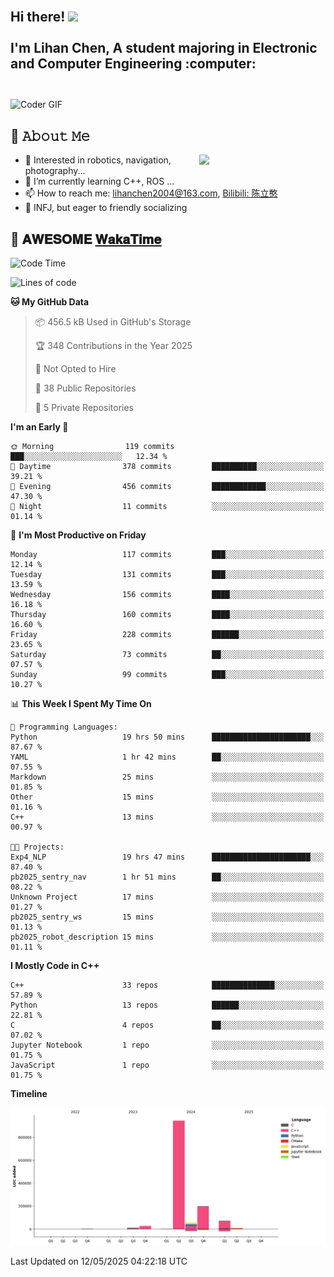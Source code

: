 <h2 align="left">
 <abc>
  <br>Hi there! <img src="https://user-images.githubusercontent.com/42378118/110234147-e3259600-7f4e-11eb-95be-0c4047144dea.gif" width="30"><br>
  <br> I'm Lihan Chen, A student majoring in Electronic and Computer Engineering :computer:<br>
  <br>
 </abc>
</h2>

<img align="center" src="https://media.giphy.com/media/SWoSkN6DxTszqIKEqv/giphy.gif" alt="Coder GIF" width="500">

## :book: 𝙰𝚋𝚘𝚞𝚝 𝙼𝚎

<img align="right" width="40%" src="https://github-readme-stats.vercel.app/api?username=LihanChen2004&show_icons=true&icon_color=CE1D2D&text_color=718096&bg_color=ffffff&hide_title=true" />

- 🌟 Interested in robotics, navigation, photography...
- 🌱 I’m currently learning C++, ROS ... 
- 📫 How to reach me: lihanchen2004@163.com, [Bilibili: 陈立憨](https://space.bilibili.com/170786212)
- 👯 INFJ, but eager to friendly socializing

## 📜 𝐀𝐖𝐄𝐒𝐎𝐌𝐄 [𝐖𝐚𝐤𝐚𝐓𝐢𝐦𝐞](https://github.com/anmol098/waka-readme-stats)

<!--START_SECTION:waka-->
![Code Time](http://img.shields.io/badge/Code%20Time-1%2C087%20hrs%2017%20mins-blue)

![Lines of code](https://img.shields.io/badge/From%20Hello%20World%20I%27ve%20Written-1.3%20million%20lines%20of%20code-blue)

**🐱 My GitHub Data** 

> 📦 456.5 kB Used in GitHub's Storage 
 > 
> 🏆 348 Contributions in the Year 2025
 > 
> 🚫 Not Opted to Hire
 > 
> 📜 38 Public Repositories 
 > 
> 🔑 5 Private Repositories 
 > 
**I'm an Early 🐤** 

```text
🌞 Morning                119 commits         ███░░░░░░░░░░░░░░░░░░░░░░   12.34 % 
🌆 Daytime                378 commits         ██████████░░░░░░░░░░░░░░░   39.21 % 
🌃 Evening                456 commits         ████████████░░░░░░░░░░░░░   47.30 % 
🌙 Night                  11 commits          ░░░░░░░░░░░░░░░░░░░░░░░░░   01.14 % 
```
📅 **I'm Most Productive on Friday** 

```text
Monday                   117 commits         ███░░░░░░░░░░░░░░░░░░░░░░   12.14 % 
Tuesday                  131 commits         ███░░░░░░░░░░░░░░░░░░░░░░   13.59 % 
Wednesday                156 commits         ████░░░░░░░░░░░░░░░░░░░░░   16.18 % 
Thursday                 160 commits         ████░░░░░░░░░░░░░░░░░░░░░   16.60 % 
Friday                   228 commits         ██████░░░░░░░░░░░░░░░░░░░   23.65 % 
Saturday                 73 commits          ██░░░░░░░░░░░░░░░░░░░░░░░   07.57 % 
Sunday                   99 commits          ███░░░░░░░░░░░░░░░░░░░░░░   10.27 % 
```


📊 **This Week I Spent My Time On** 

```text
💬 Programming Languages: 
Python                   19 hrs 50 mins      ██████████████████████░░░   87.67 % 
YAML                     1 hr 42 mins        ██░░░░░░░░░░░░░░░░░░░░░░░   07.55 % 
Markdown                 25 mins             ░░░░░░░░░░░░░░░░░░░░░░░░░   01.85 % 
Other                    15 mins             ░░░░░░░░░░░░░░░░░░░░░░░░░   01.16 % 
C++                      13 mins             ░░░░░░░░░░░░░░░░░░░░░░░░░   00.97 % 

🐱‍💻 Projects: 
Exp4_NLP                 19 hrs 47 mins      ██████████████████████░░░   87.40 % 
pb2025_sentry_nav        1 hr 51 mins        ██░░░░░░░░░░░░░░░░░░░░░░░   08.22 % 
Unknown Project          17 mins             ░░░░░░░░░░░░░░░░░░░░░░░░░   01.27 % 
pb2025_sentry_ws         15 mins             ░░░░░░░░░░░░░░░░░░░░░░░░░   01.13 % 
pb2025_robot_description 15 mins             ░░░░░░░░░░░░░░░░░░░░░░░░░   01.11 % 
```

**I Mostly Code in C++** 

```text
C++                      33 repos            ██████████████░░░░░░░░░░░   57.89 % 
Python                   13 repos            ██████░░░░░░░░░░░░░░░░░░░   22.81 % 
C                        4 repos             ██░░░░░░░░░░░░░░░░░░░░░░░   07.02 % 
Jupyter Notebook         1 repo              ░░░░░░░░░░░░░░░░░░░░░░░░░   01.75 % 
JavaScript               1 repo              ░░░░░░░░░░░░░░░░░░░░░░░░░   01.75 % 
```



**Timeline**

![Lines of Code chart](https://raw.githubusercontent.com/LihanChen2004/LihanChen2004/main/assets/bar_graph.png)


 Last Updated on 12/05/2025 04:22:18 UTC
<!--END_SECTION:waka-->

<!--
**LihanChen2004/LihanChen2004** is a ✨ _special_ ✨ repository because its `README.md` (this file) appears on your GitHub profile.

Here are some ideas to get you started:

- 🔭 I’m currently working on ...
- 🌱 I’m currently learning ...
- 👯 I’m looking to collaborate on ...
- 🤔 I’m looking for help with ...
- 💬 Ask me about ...
- 📫 How to reach me: ...
- 😄 Pronouns: ...
- ⚡ Fun fact: ...
-->
